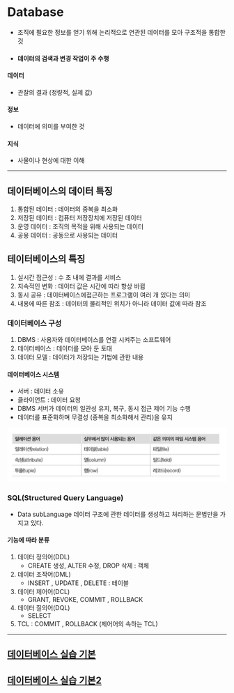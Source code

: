 # Database
- 조직에 필요한 정보를 얻기 위해 논리적으로 연관된 데이터를 모아 구조적을 통합한 것
- #### 데이터의 검색과 변경 작업이 주 수행

#### 데이터 
- 관찰의 결과 (정량적, 실제 값)

#### 정보
- 데이터에 의미를 부여한 것

#### 지식
- 사물이나 현상에 대한 이해
***

## 데이터베이스의 데이터 특징
1. 통합된 데이터 : 데이터의 중복을 최소화
2. 저장된 데이터 : 컴퓨터 저장장치에 저장된 데이터
3. 운영 데이터 : 조직의 목적을 위해 사용되는 데이터
4. 공용 데이터 : 공동으로 사용되는 데이터

## 테이터베이스의 특징
1. 실시간 접근성 : 수 초 내에 결과를 서비스
2. 지속적인 변화 : 데이터 값은 시간에 따라 항상 바뀜
3. 동시 공유 : 데이터베이스에접근하는 프로그램이 여러 개 있다는 의미
4. 내용에 따른 참조 : 데이터의 물리적인 위치가 아니라 데이터 값에 따라 참조

### 데이터베이스 구성
1. DBMS : 사용자와 데이터베이스를 연결 시켜주는 소프트웨어
2. 데이터베이스 : 데이터를 모아 둔 토대
3. 데이터 모델 : 데이터가 저장되는 기법에 관한 내용

#### 데이터베이스 시스템
- 서버 : 데이터 소유
- 클라이언트 : 데이터 요청
- DBMS 서버가 데이터의 일관성 유지, 복구, 동시 접근 제어 기능 수행
- 데이터를 표준화하며 무결성 (종복을 최소화해서 관리)을 유지

![img.png](../picture/database02.png)

### SQL(Structured Query Language) 
- Data subLanguage 데이터 구조에 관한 데이터를 생성하고 처리하는 문법만을 가지고 있다.

#### 기능에 따라 분류
1. 데이터 정의어(DDL)
    - CREATE 생성, ALTER 수정, DROP 삭제  : 객체
2. 데이터 조작어(DML)
    - INSERT , UPDATE , DELETE : 테이블
3. 데이터 제어어(DCL)
    - GRANT, REVOKE, COMMIT , ROLLBACK
4. 데이터 질의어(DQL)
    - SELECT
5. TCL  : COMMIT , ROLLBACK (제어어의 속하는 TCL)






***

## [**데이터베이스 실습 기본**](databaseREAD2.md)
## [**데이터베이스 실습 기본2**](databaseREAD3.md)



